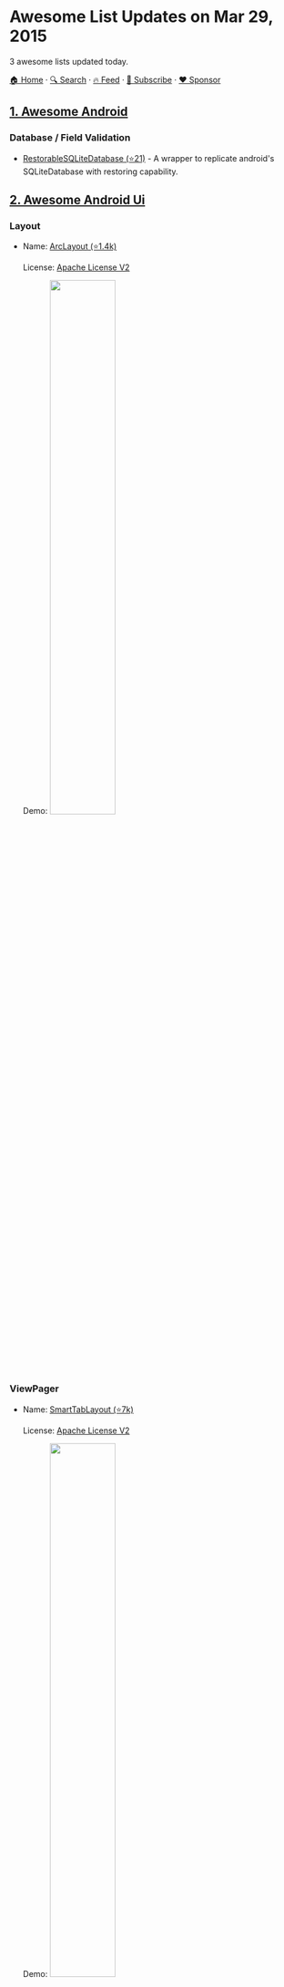 # Awesome List Updates on Mar 29, 2015

3 awesome lists updated today.

[🏠 Home](/README.md) · [🔍 Search](https://www.trackawesomelist.com/search/) · [🔥 Feed](https://www.trackawesomelist.com/rss.xml) · [📮 Subscribe](https://trackawesomelist.us17.list-manage.com/subscribe?u=d2f0117aa829c83a63ec63c2f&id=36a103854c) · [❤️  Sponsor](https://github.com/sponsors/theowenyoung)



## [1. Awesome Android](/content/JStumpp/awesome-android/README.md)

### Database / Field Validation

*   [RestorableSQLiteDatabase (⭐21)](https://github.com/yaa110/RestorableSQLiteDatabase) - A wrapper to replicate android's SQLiteDatabase with restoring capability.

## [2. Awesome Android Ui](/content/wasabeef/awesome-android-ui/README.md)

### Layout

- Name: [ArcLayout (⭐1.4k)](https://github.com/ogaclejapan/ArcLayout)

  License: [Apache License V2](https://www.apache.org/licenses/LICENSE-2.0)

  Demo: <img src="https://github.com/wasabeef/awesome-android-ui/raw/master/art/arclayout1.gif" width="49%">



### ViewPager

- Name: [SmartTabLayout (⭐7k)](https://github.com/ogaclejapan/SmartTabLayout)

  License: [Apache License V2](https://www.apache.org/licenses/LICENSE-2.0)

  Demo: <img src="https://github.com/wasabeef/awesome-android-ui/raw/master/art/smarttablayout.gif" width="49%">



## [3. Awesome Json](/content/burningtree/awesome-json/README.md)

### Browser Extensions

*   [JSON Finder](https://chrome.google.com/webstore/detail/json-finder/flhdcaebggmmpnnaljiajhihdfconkbj) ([github (⭐38)](https://github.com/rapee/jsonfinder)) - Browse like you do it in Finder.

### Differencing

*   [JSONPatch](http://jsonpatch.com/) - A format for describing changes to a document.
*   [dffptch (⭐170)](https://github.com/paldepind/dffptch) - A micro library for diffing and patching using a compact diff format. (Javascript)
*   [jsondiffpatch (⭐4.2k)](https://github.com/benjamine/jsondiffpatch) - Diff & patch for JavaScript objects. (Javascript)

### Editors

*   [JSONEdit](http://mb21.github.io/JSONedit/) - User friendly, visual editor built as an AngularJS directive.

### Format Extensions

*   [JSON-stat (⭐22)](https://github.com/jsonstat/jsonstat) - Simple lightweight format for data dissemination.

### Libraries

*   [JSONKit (⭐6.2k)](https://github.com/johnezang/JSONKit) - Objective-C library.

### Linters

*   [JSON Lint (⭐1.3k)](https://github.com/Seldaek/jsonlint) - PHP linter. (PHP)

### Online tools

*   [JSON Editor online](http://jsoneditoronline.org/) - A web-based tool to view, edit and format.
*   [Collapsible JSON Formatter](http://www.bodurov.com/JsonFormatter/) - Formatter and Colorer of Raw Code.

### Services

*   [Myjson](http://myjson.com/) - A simple store for your web or mobile app.

### Tutorials

*   [JSON - Rosetta Code](http://rosettacode.org/wiki/JSON) - Basic operations in different languages (57 languages in this moment).

### Text Editor Plugins

*   [JSON Reformat (⭐162)](https://github.com/gongo/json-reformat) - Reformat tool.

### Transformations

*   [json2json (⭐183)](https://github.com/joelvh/json2json) - Transform (reformat) structures from one to another. (Javascript)

### Queries

*   [searchjs (⭐295)](https://github.com/deitch/searchjs) - A library for filtering based on a json SQL-like language.

### JSON Schema Tools

*   [prmd (⭐2.1k)](https://github.com/interagent/prmd) - Tools and doc generation for HTTP APIs.
*   [jsonschema2pojo (⭐5.9k)](https://github.com/joelittlejohn/jsonschema2pojo) - Generates Java types and annotates those types for data-binding with Jackson 1.x or 2.x, Gson, etc.
*   [Matic (⭐172)](https://github.com/mattyod/matic) - Build tool for generating HTML documentation.

### JSON Schema Validators

*   [Ruby JSON Schema Validator (⭐1.4k)](https://github.com/ruby-json-schema/json-schema) - validating against a JSON schema conforming to JSON Schema Draft 4.

---

- Prev: [Mar 30, 2015](/content/2015/03/30/README.md)
- Next: [Mar 28, 2015](/content/2015/03/28/README.md)